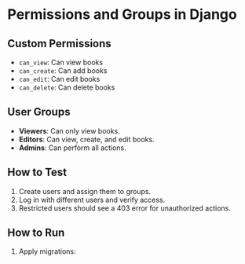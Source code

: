 # Permissions and Groups in Django

## Custom Permissions
- `can_view`: Can view books
- `can_create`: Can add books
- `can_edit`: Can edit books
- `can_delete`: Can delete books

## User Groups
- **Viewers**: Can only view books.
- **Editors**: Can view, create, and edit books.
- **Admins**: Can perform all actions.

## How to Test
1. Create users and assign them to groups.
2. Log in with different users and verify access.
3. Restricted users should see a 403 error for unauthorized actions.

## How to Run
1. Apply migrations:
